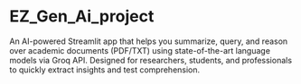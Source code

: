 # EZ_Gen_Ai_project
An AI-powered Streamlit app that helps you summarize, query, and reason over academic documents (PDF/TXT) using state-of-the-art language models via Groq API. Designed for researchers, students, and professionals to quickly extract insights and test comprehension.
